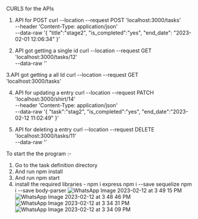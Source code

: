 CURLS for the APIs

1. API for POST
curl --location --request POST 'localhost:3000/tasks' \
--header 'Content-Type: application/json' \
--data-raw '{
    "title":"stage2",
    "is_completed":"yes",
    "end_date": "2023-02-01 12:06:34"
}'

2. API got getting a single id
curl --location --request GET 'localhost:3000/tasks/12' \
--data-raw ''

3.API got getting a all Id
curl --location --request GET 'localhost:3000/tasks'

4. API for updating a entry
curl --location --request PATCH 'localhost:3000/shirt/14' \
--header 'Content-Type: application/json' \
--data-raw '{
    "task":"stag2",
    "is_completed":"yes",
    "end_date":"2023-02-12 11:02:49"
}'

5. API for deleting a entry
curl --location --request DELETE 'localhost:3000/tasks/11' \
--data-raw ''


To start the the program :- 
1. Go to the task definition directory
2. And run npm install
3. And run npm start
4. install the required libraries -
npm i express
npm i --save sequelize
npm i --save body-parser
![WhatsApp Image 2023-02-12 at 3 49 15 PM](https://user-images.githubusercontent.com/103772939/218307328-ea2ca359-05a3-4ca7-8a92-89f3c2cc3eaf.jpeg)
![WhatsApp Image 2023-02-12 at 3 48 46 PM](https://user-images.githubusercontent.com/103772939/218307334-6aa380e4-e759-4ab0-a6ad-df5afb541912.jpeg)
![WhatsApp Image 2023-02-12 at 3 34 31 PM](https://user-images.githubusercontent.com/103772939/218307346-6f9a522c-7e62-4abc-97af-73c7625aa8d7.jpeg)
![WhatsApp Image 2023-02-12 at 3 34 09 PM](https://user-images.githubusercontent.com/103772939/218307350-232b1631-d3f4-4961-a043-0b39d8488a35.jpeg)

